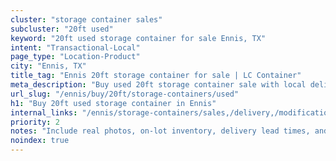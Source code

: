 ```yaml
---
cluster: "storage container sales"
subcluster: "20ft used"
keyword: "20ft used storage container for sale Ennis, TX"
intent: "Transactional-Local"
page_type: "Location-Product"
city: "Ennis, TX"
title_tag: "Ennis 20ft storage container for sale | LC Container"
meta_description: "Buy used 20ft storage container sale with local delivery in Ennis, TX. LC Container — local Since 2003. Request a fast quote today."
url_slug: "/ennis/buy/20ft/storage-containers/used"
h1: "Buy 20ft used storage container in Ennis"
internal_links: "/ennis/storage-containers/sales,/delivery,/modifications"
priority: 2
notes: "Include real photos, on-lot inventory, delivery lead times, and financing info."
noindex: true
---
```


<!-- TODO: Add unique city/inventory copy, images, and internal links here. -->
